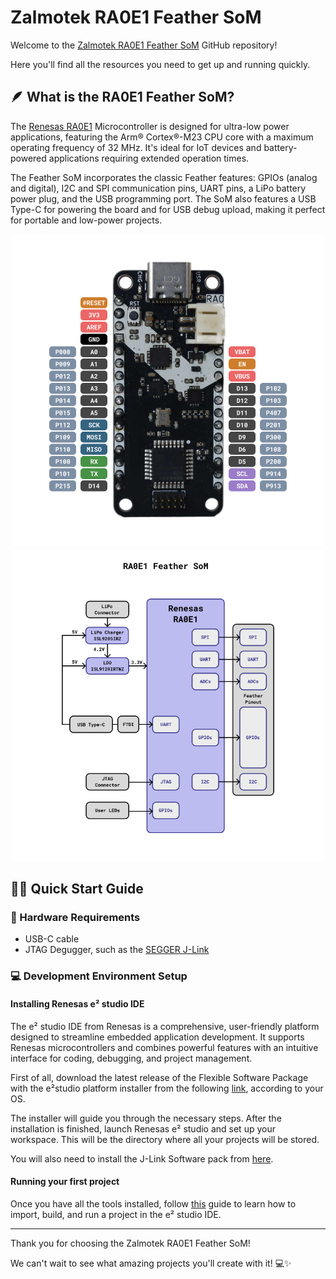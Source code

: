 # Zalmotek RA0E1 Feather SoM 

Welcome to the <a href="https://zalmotek.com/products/RA0E1-Feather-SoM/" target="_blank">Zalmotek RA0E1 Feather SoM</a> GitHub repository!

Here you'll find all the resources you need to get up and running quickly.

## 🪶 What is the RA0E1 Feather SoM?

The <a href="https://www.renesas.com/en/products/microcontrollers-microprocessors/ra-cortex-m-mcus/ra0e1-32mhz-arm-cortex-m23-entry-level-ultra-low-power-general-purpose-microcontroller" target="_blank">Renesas RA0E1</a> Microcontroller is designed for ultra-low power applications, featuring the Arm® Cortex®-M23 CPU core with a maximum operating frequency of 32 MHz. It's ideal for IoT devices and battery-powered applications requiring extended operation times.

The Feather SoM incorporates the classic Feather features: GPIOs (analog and digital), I2C and SPI communication pins, UART pins, a LiPo battery power plug, and the USB programming port. The SoM also features a USB Type-C for powering the board and for USB debug upload, making it perfect for portable and low-power projects.

<p align="center">
  <img src="images/Feather-RA0E1-pinout.png" height="500">
  <img src="images/Feather-RA0E1-BD.png" height="500">
</p>

## 🐣🏁 Quick Start Guide

### 🔌 Hardware Requirements
- USB-C cable
- JTAG Degugger, such as the <a href="https://www.segger.com/products/debug-probes/j-link/" target="_blank">SEGGER J-Link</a>

### 💻 Development Environment Setup

#### Installing Renesas e² studio IDE

The e² studio IDE from Renesas is a comprehensive, user-friendly platform designed to streamline embedded application development. It supports Renesas microcontrollers and combines powerful features with an intuitive interface for coding, debugging, and project management.

First of all, download the latest release of the Flexible Software Package with the e²studio platform installer from the following <a href="https://www.renesas.com/us/en/software-tool/e2studio-information-ra-family" target="_blank">link</a>, according to your OS.

The installer will guide you through the necessary steps. After the installation is finished, launch Renesas e² studio and set up your workspace. This will be the directory where all your projects will be stored.

You will also need to install the J-Link Software pack from <a href="https://www.segger.com/products/debug-probes/j-link/technology/flash-download/" target="_blank">here</a>.

#### Running your first project

Once you have all the tools installed, follow <a href="https://github.com/Zalmotek/zalmotek-RA0E1-feather/tree/main/firmware/Blink" target="_blank">this</a> guide to learn how to import, build, and run a project in the e² studio IDE. 

---
Thank you for choosing the Zalmotek RA0E1 Feather SoM! 

We can't wait to see what amazing projects you'll create with it! 💻✨
